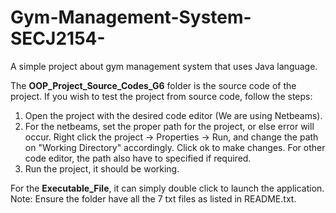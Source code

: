 # Gym-Management-System-SECJ2154-
A simple project about gym management system that uses Java language.

The **OOP_Project_Source_Codes_G6** folder is the source code of the project.
If you wish to test the project from source code, follow the steps:
1. Open the project with the desired code editor (We are using Netbeams).
2. For the netbeams, set the proper path for the project, or else error will occur. Right click the project -> Properties -> Run, and change the path on "Working Directory" accordingly. Click ok to make changes. For other code editor, the path also have to specified if required. 
3. Run the project, it should be working.

For the **Executable_File**, it can simply double click to launch the application.
Note: Ensure the folder have all the 7 txt files as listed in README.txt. 
